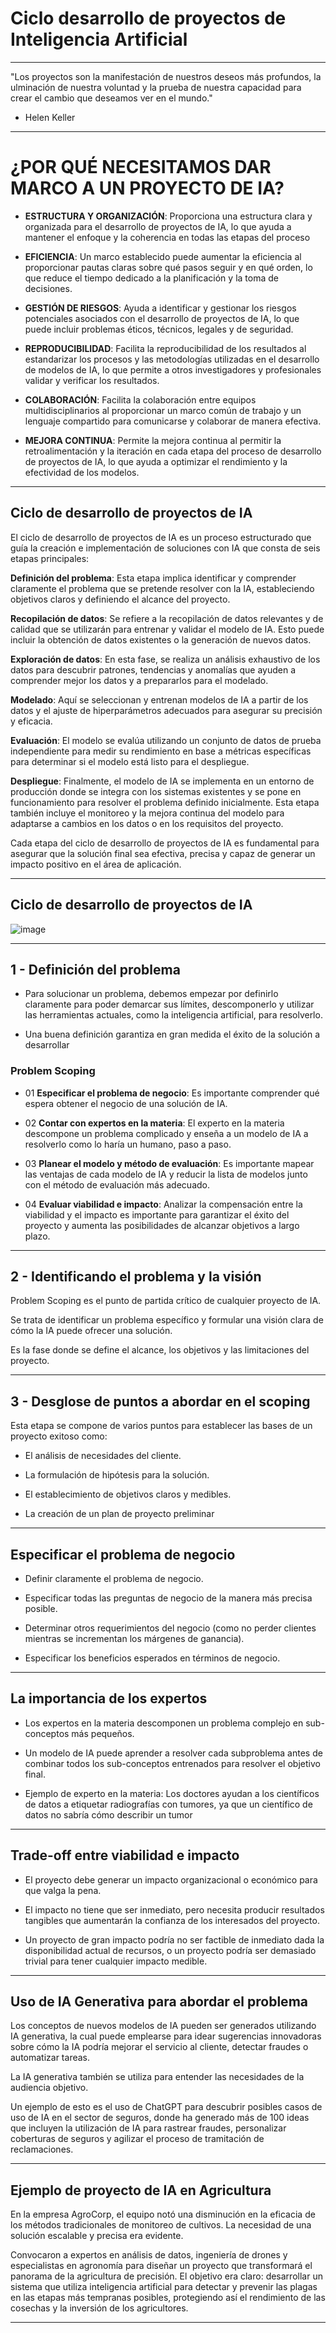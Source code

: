 # Ciclo desarrollo de proyectos de Inteligencia Artificial


---

"Los proyectos son la manifestación de nuestros deseos más profundos, la ulminación de nuestra voluntad y la prueba de nuestra capacidad para crear el cambio que deseamos ver en el mundo."

- Helen Keller

---

# ¿POR QUÉ NECESITAMOS DAR MARCO A UN PROYECTO DE IA?

- **ESTRUCTURA Y ORGANIZACIÓN**: Proporciona una estructura clara y organizada para el desarrollo de proyectos de IA, lo que ayuda a mantener el enfoque y la
coherencia en todas las etapas del proceso

- **EFICIENCIA**: Un marco establecido puede aumentar la eficiencia al proporcionar pautas claras sobre qué pasos seguir y en qué orden, lo que reduce el tiempo dedicado a la planificación y la toma de decisiones.

- **GESTIÓN DE RIESGOS**: Ayuda a identificar y gestionar los riesgos potenciales asociados con el desarrollo de proyectos de IA, lo que puede incluir problemas éticos, técnicos, legales y de seguridad.

- **REPRODUCIBILIDAD**: Facilita la reproducibilidad de los resultados al estandarizar los procesos y las metodologías utilizadas en el desarrollo de
modelos de IA, lo que permite a otros investigadores y profesionales validar y verificar los resultados.

- **COLABORACIÓN**: Facilita la colaboración entre equipos multidisciplinarios al proporcionar un marco común de trabajo y un lenguaje compartido para comunicarse y
colaborar de manera efectiva.

- **MEJORA CONTINUA**: Permite la mejora continua al permitir la retroalimentación y la iteración en cada etapa del proceso de desarrollo de proyectos de IA, lo que ayuda a optimizar el rendimiento y la efectividad de los
modelos.

---

## Ciclo de desarrollo de proyectos de IA

El ciclo de desarrollo de proyectos de IA es un proceso estructurado que guía la creación e implementación de soluciones con IA que consta de seis etapas principales:

**Definición del problema**: Esta etapa implica identificar y comprender claramente el problema que se pretende resolver con la IA, estableciendo objetivos claros y definiendo el alcance del proyecto.

**Recopilación de datos**: Se refiere a la recopilación de datos relevantes y de calidad que se utilizarán para entrenar y validar el modelo de IA. Esto puede incluir la obtención de datos existentes o la generación de nuevos datos.

**Exploración de datos**: En esta fase, se realiza un análisis exhaustivo de los datos para descubrir patrones, tendencias y anomalías que ayuden a comprender mejor los datos y a prepararlos para el modelado.

**Modelado**: Aquí se seleccionan y entrenan modelos de IA a partir de los datos y el ajuste de hiperparámetros adecuados para asegurar su precisión y eficacia.

**Evaluación**: El modelo se evalúa utilizando un conjunto de datos de prueba independiente para medir su rendimiento en base a métricas específicas para determinar si el modelo está listo para el despliegue.

**Despliegue**: Finalmente, el modelo de IA se implementa en un entorno de producción donde se integra con los sistemas existentes y se pone en funcionamiento para resolver el problema definido inicialmente. Esta etapa también incluye el monitoreo y la mejora continua del modelo para adaptarse a cambios en los datos o en los requisitos del proyecto.

Cada etapa del ciclo de desarrollo de proyectos de IA es fundamental para asegurar que la solución final sea efectiva, precisa y capaz de generar un impacto positivo en el área de aplicación.

---

## Ciclo de desarrollo de proyectos de IA

![image](https://github.com/eugenia1984/IA/assets/72580574/e1419cee-cf8d-4dad-8e41-be80539931c5)


---

## 1 - Definición del problema

- Para solucionar un problema, debemos empezar por definirlo claramente para poder demarcar sus límites, descomponerlo y utilizar las herramientas actuales, como la inteligencia artificial, para resolverlo.

- Una buena definición garantiza en gran medida el éxito de la solución a desarrollar

### Problem Scoping

- 01 **Especificar el problema de negocio**: Es importante comprender qué espera obtener el negocio de una solución de IA. 

- 02 **Contar con expertos en la materia**: El experto en la materia descompone un problema complicado y enseña a un modelo de IA a resolverlo como lo haría un humano, paso a paso.

- 03 **Planear el modelo y método de evaluación**: Es importante mapear las ventajas de cada modelo de IA y reducir la lista de modelos junto con el método de evaluación más adecuado.

- 04 **Evaluar viabilidad e impacto**: Analizar la compensación entre la viabilidad y el impacto es importante para garantizar el éxito del proyecto y aumenta las posibilidades de alcanzar objetivos a largo plazo.

---

## 2 - Identificando el problema y la visión

Problem Scoping es el punto de partida crítico de cualquier proyecto de IA.

Se trata de identificar un problema específico y formular una visión clara de cómo la IA puede ofrecer una solución.

Es la fase donde se define el alcance, los objetivos y las limitaciones del proyecto.

---

## 3 - Desglose de puntos a abordar en el scoping

Esta etapa se compone de varios puntos para establecer las bases de un proyecto exitoso como:

- El análisis de necesidades del cliente.

- La formulación de hipótesis para la solución.

- El establecimiento de objetivos claros y medibles.

- La creación de un plan de proyecto preliminar

---

## Especificar el problema de negocio

- Definir claramente el problema de negocio.

- Especificar todas las preguntas de negocio de la manera más precisa posible.

- Determinar otros requerimientos del negocio (como no perder clientes mientras se incrementan los márgenes de ganancia).

- Especificar los beneficios esperados en términos de negocio.

---

## La importancia de los expertos

- Los expertos en la materia descomponen un problema complejo en sub-conceptos más pequeños.

- Un modelo de IA puede aprender a resolver cada subproblema antes de combinar todos los sub-conceptos entrenados para resolver el objetivo final.

- Ejemplo de experto en la materia: Los doctores ayudan a los científicos de datos a etiquetar radiografías con tumores, ya que un científico de datos no sabría cómo describir un tumor

---

## Trade-off entre viabilidad e impacto

- El proyecto debe generar un impacto organizacional o económico para que valga la pena.

- El impacto no tiene que ser inmediato, pero necesita producir resultados tangibles que aumentarán la confianza de los interesados del proyecto.

- Un proyecto de gran impacto podría no ser factible de inmediato dada la disponibilidad actual de recursos, o un proyecto podría ser demasiado trivial para tener cualquier impacto medible.

---

## Uso de IA Generativa para abordar el problema

Los conceptos de nuevos modelos de IA pueden ser generados utilizando IA generativa, la cual puede emplearse para idear sugerencias innovadoras sobre cómo la IA podría mejorar el servicio al cliente, detectar fraudes o automatizar tareas.

La IA generativa también se utiliza para entender las necesidades de la audiencia objetivo.

Un ejemplo de esto es el uso de ChatGPT para descubrir posibles casos de uso de IA en el sector de seguros, donde ha generado más de 100 ideas que incluyen la utilización de IA para rastrear fraudes, personalizar coberturas de seguros y agilizar el proceso de tramitación de reclamaciones.

---

## Ejemplo de proyecto de IA en Agricultura

En la empresa AgroCorp, el equipo notó una disminución en la eficacia de los métodos tradicionales de monitoreo de cultivos. La necesidad de una solución escalable y precisa era evidente.

Convocaron a expertos en análisis de datos, ingeniería de drones y especialistas en agronomía
para diseñar un proyecto que transformará el panorama de la agricultura de precisión. El objetivo era claro: desarrollar un sistema que utiliza inteligencia artificial para detectar y prevenir las plagas en las etapas más tempranas posibles, protegiendo así el rendimiento de las cosechas y la inversión de los agricultores.

---